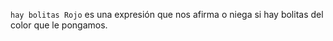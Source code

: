 `hay bolitas Rojo` es una expresión que nos afirma o niega si hay bolitas del color que le pongamos. 